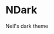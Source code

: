 # NDark
Neil's dark theme
<!--
    npm install -g @vscode/vsce
    vsce package
    code --install-extension n-dark-1.0.3.vsix
-->